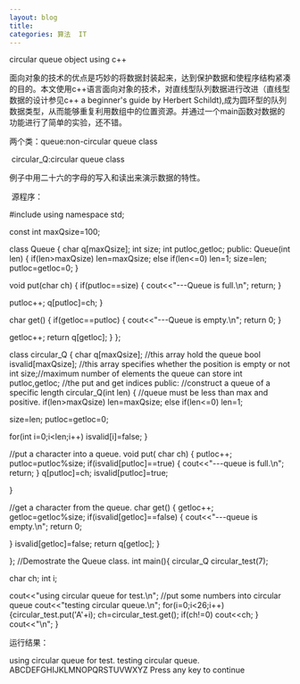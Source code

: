 ```yaml
---
layout: blog  
title: 
categories: 算法  IT
---
```


circular queue object using c++  

面向对象的技术的优点是巧妙的将数据封装起来，达到保护数据和使程序结构紧凑的目的。本文使用c++语言面向对象的技术，对直线型队列数据进行改进（直线型数据的设计参见c++ a beginner's guide by Herbert Schildt),成为圆环型的队列数据类型，从而能够重复利用数组中的位置资源。并通过一个main函数对数据的功能进行了简单的实验，还不错。

两个类：queue:non-circular queue class

​              circular_Q:circular queue class

例子中用二十六的字母的写入和读出来演示数据的特性。

​      源程序：

\#include <iostream>
using namespace std;

const int maxQsize=100;

class Queue
{
   char q[maxQsize];
   int size;
   int putloc,getloc;
public:
Queue(int len)
{
          if(len>maxQsize) len=maxQsize;
          else if(len<=0) len=1;
         size=len;
putloc=getloc=0;
}

void put(char ch)
{
     if(putloc==size) 
{
       cout<<"---Queue is full.\n";
       return;
      }

putloc++;
q[putloc]=ch;
}

char get()
{
   if(getloc==putloc)
   {
cout<<"---Queue is empty.\n";
    return 0;
   }

getloc++;
return q[getloc];
}
};

class circular_Q
{
char q[maxQsize];   //this array hold the queue
bool isvalid[maxQsize]; //this array specifies whether the position is empty or not 
int size;//maximum number of elements the queue can store
int putloc,getloc; //the put and get indices
public:
//construct a queue of a specific length
circular_Q(int len) 
{
   //queue must be less than max and positive.
   if(len>maxQsize) len=maxQsize;
   else if(len<=0) len=1;

   size=len;
   putloc=getloc=0;

   for(int i=0;i<len;i++)
    isvalid[i]=false;
}

//put a character into a queue.
void put( char ch)
{
   putloc++;
   putloc=putloc%size;
   if(isvalid[putloc]==true) 
   {
    cout<<"---queue is full.\n";
    return;
   }
   q[putloc]=ch;
   isvalid[putloc]=true;

}

//get a character from the queue.
char get()
{
         getloc++;
   getloc=getloc%size;
   if(isvalid[getloc]==false) 
   {
    cout<<"---queue is empty.\n";
    return 0;

   }
   isvalid[getloc]=false;
   return q[getloc];
}

};
//Demostrate the Queue class.
int main(){
circular_Q circular_test(7);

char ch;
int i;

cout<<"using circular queue for test.\n";
//put some numbers into circular queue 
cout<<"testing circular queue.\n";
for(i=0;i<26;i++)
{circular_test.put('A'+i);
ch=circular_test.get();
if(ch!=0) cout<<ch;
}
cout<<"\n";
}

运行结果：

using circular queue for test.
testing circular queue.
ABCDEFGHIJKLMNOPQRSTUVWXYZ
Press any key to continue